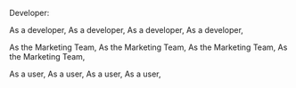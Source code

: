 Developer:

As a developer,
As a developer,
As a developer,
As a developer,

As the Marketing Team,
As the Marketing Team,
As the Marketing Team,
As the Marketing Team,

As a user,
As a user,
As a user,
As a user, 
